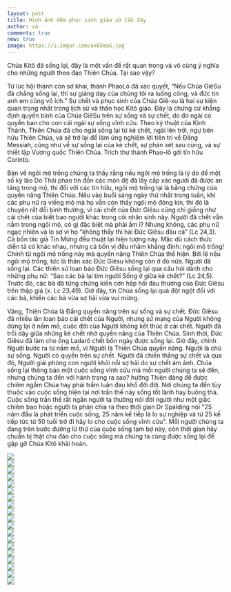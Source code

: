 ```yaml
---
layout: post
title: Hình ảnh đêm phục sinh giáo xứ Cần Xây
author: va
comments: true
new: true
image: https://i.imgur.com/ax65maS.jpg
---
```


Chúa Kitô đã sống lại, đây là một vấn đề rất quan trọng và vô cùng ý nghĩa cho những người theo đạo Thiên Chúa. Tại sao vậy?

Từ lúc hội thánh còn sơ khai, thánh PhaoLô đã xác quyết, “Nếu Chúa GiêSu đã chẳng sống lại, thì sự giảng dạy của chúng tôi ra luống công, và đức tin anh em cũng vô ích.” Sự chết và phục sinh của Chúa Giê-xu là hai sự kiện quan trọng nhất trong lịch sử và thần học Kitô giáo. Đây là chứng cứ khẳng định quyền bính của Chúa GiêSu trên sự sống và sự chết, do đó ngài có quyền ban cho con cái ngài sự sống vĩnh cửu. Theo ký thuật của Kinh Thánh, Thiên Chúa đã cho ngài sống lại từ kẻ chết, ngài lên trời, ngự bên hữu Thiên Chúa, và sẽ trở lại để làm ứng nghiệm lời tiên tri về Đấng Messiah, cũng như về sự sống lại của kẻ chết, sự phán xét sau cùng, và sự thiết lập Vương quốc Thiên Chúa. Trích thư thánh Phao-lô gởi tín hữu Corinto.

Bàn về ngôi mộ trống chúng ta thấy rằng nếu ngôi mộ trống là lý do để một số kỳ lão Do Thái phao tin đồn các môn đệ đã lấy cắp xác người đã được an táng trong mộ, thì đối với các tín hữu, ngôi mộ trống lại là bằng chứng của quyền năng Thiên Chúa. Nếu vào buổi sáng ngày thứ nhất trong tuần, khi các phụ nữ ra viếng mộ mà họ vẫn còn thấy ngôi mộ đóng kín, thì đó là chuyện rất đỗi bình thường, vì cái chết của Đức Giêsu cũng chỉ giống như cái chêt của biết bao người khác trong cõi nhân sinh này. Người đã chết vẫn nằm trong ngôi mộ, có gì đặc biệt mà phải ầm ĩ? Nhưng không, các phụ nữ ngạc nhiên và lo sợ vì họ “không thấy thi hài Đức Giêsu đâu cả” (Lc 24,3). Cả bốn tác giả Tin Mừng đều thuật lại hiện tượng này. Mặc dù cách thức diễn tả có khác nhau, nhưng cả bốn vị đều nhằm khẳng định: ngôi mộ trống!
Chính từ ngôi mộ trống này mà quyền năng Thiên Chúa thể hiện. Bởi lẽ nếu ngôi mộ trống, tức là thân xác Đức Giêsu không còn ở đó nữa. Người đã sống lại. Các thiên sứ loan báo Đức Giêsu sống lại qua câu hỏi dành cho những phụ nữ: “Sao các bà lại tìm người Sống ở giữa kẻ chết?” (Lc 24,5). Trước đó, các bà đã từng chứng kiến cơn hấp hối đau thương của Đức Giêsu trên thập giá (x. Lc 23,49). Giờ đây, tin Chúa sống lại quá đột ngột đối với các bà, khiến các bà vừa sợ hãi vừa vui mừng.

Vâng, Thiên Chúa là Đấng quyền năng trên sự sống và sự chết. Đức Giêsu đã nhiều lần loan báo cái chết của Người, nhưng sứ mạng của Người không dừng lại ở nấm mồ, cuộc đời của Người không kết thúc ở cái chết. Người đã trỗi dậy giữa những kẻ chết nhờ quyền năng của Thiên Chúa. Sinh thời, Đức Giêsu đã làm cho ông Ladarô chết bốn ngày được sống lại. Giờ đây, chính Người bước ra từ nấm mồ, vì Người là Thiên Chúa quyền năng. Người là chủ sự sống. Người có quyền trên sự chết. Người đã chiến thắng sự chết và qua đó, Người giải phóng con người khỏi nỗi sợ hãi do sự chết ám ảnh. Chúa sống lại thông báo một cuộc sống vĩnh cửu mà mỗi người chúng ta sẽ đến, nhưng chúng ta đến với hành trang ra sao? hưởng Thiên đàng để được chiêm ngắm Chúa hay phải trầm luân đau khổ đời đời. Nơi chúng ta đến tùy thuộc vào cuộc sống hiện tại nơi trần thế này sống tốt lành hay buông thả. Cuộc sống trần thế rất ngắn người ta thường nói đời người như một giấc chiêm bao hoặc người ta phân chia ra theo thời gian Dr Spalding nói "25 năm đầu là phát triển cuộc sống, 25 năm kế tiếp là lo sự nghiệp và từ 25 kế tiếp tức từ 50 tuổi trở đi hãy lo cho cuộc sống vĩnh cửu". Mỗi người chúng ta đang trên bước đường lữ thứ của cuộc sống tạm bợ này, còn thời gian hãy chuẩn bị thật chu đáo cho cuộc sống mà chúng ta cùng được sống lại để gặp gỡ Chúa Kitô khải hoàn.

<div class="center">
    <img src="https://i.imgur.com/8nwjUwy.jpg"/>
</div>

<div class="center">
    <img src="https://i.imgur.com/aCfY3gB.jpg"/>
</div>

<div class="center">
    <img src="https://i.imgur.com/NoYvNmR.jpg"/>
</div>

<div class="center">
    <img src="https://i.imgur.com/nnUkFe9.jpg"/>
</div>

<div class="center">
    <img src="https://i.imgur.com/66EeObF.jpg"/>
</div>

<div class="center">
    <img src="https://i.imgur.com/nDXDhk2.jpg"/>
</div>

<div class="center">
    <img src="https://i.imgur.com/D2N7yAH.jpg"/>
</div>

<div class="center">
    <img src="https://i.imgur.com/CoZGe6C.jpg"/>
</div>

<div class="center">
    <img src="https://i.imgur.com/CWx8S39.jpg"/>
</div>

<div class="center">
    <img src="https://i.imgur.com/3YlK2PO.jpg"/>
</div>

<div class="center">
    <img src="https://i.imgur.com/6XluiaA.jpg"/>
</div>

<div class="center">
    <img src="https://i.imgur.com/F0FAsbe.jpg"/>
</div>

<div class="center">
    <img src="https://i.imgur.com/6tGpioj.jpg"/>
</div>

<div class="center">
    <img src="https://i.imgur.com/hBTYMks.jpg"/>
</div>

<div class="center">
    <img src="https://i.imgur.com/TahR6rQ.jpg"/>
</div>

<div class="center">
    <img src="https://i.imgur.com/MX13a0O.jpg"/>
</div>

<div class="center">
    <img src="https://i.imgur.com/Kmn5LxU.jpg"/>
</div>

<div class="center">
    <img src="https://i.imgur.com/lwkTDfQ.jpg"/>
</div>

<div class="center">
    <img src="https://i.imgur.com/uhyxDGq.jpg"/>
</div>
